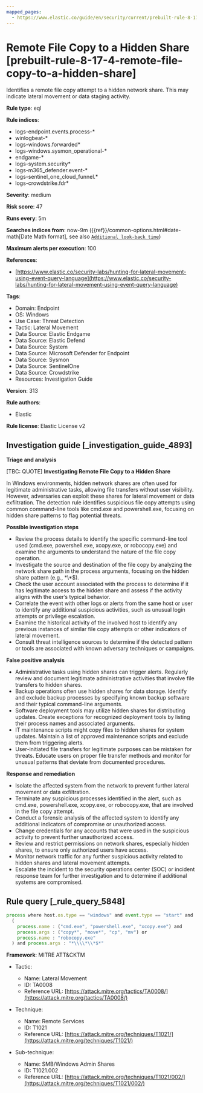 ```yaml
---
mapped_pages:
  - https://www.elastic.co/guide/en/security/current/prebuilt-rule-8-17-4-remote-file-copy-to-a-hidden-share.html
---
```


# Remote File Copy to a Hidden Share [prebuilt-rule-8-17-4-remote-file-copy-to-a-hidden-share]

Identifies a remote file copy attempt to a hidden network share. This may indicate lateral movement or data staging activity.

**Rule type**: eql

**Rule indices**:

* logs-endpoint.events.process-*
* winlogbeat-*
* logs-windows.forwarded*
* logs-windows.sysmon_operational-*
* endgame-*
* logs-system.security*
* logs-m365_defender.event-*
* logs-sentinel_one_cloud_funnel.*
* logs-crowdstrike.fdr*

**Severity**: medium

**Risk score**: 47

**Runs every**: 5m

**Searches indices from**: now-9m ({{ref}}/common-options.html#date-math[Date Math format], see also [`Additional look-back time`](docs-content://solutions/security/detect-and-alert/create-detection-rule.md#rule-schedule))

**Maximum alerts per execution**: 100

**References**:

* [https://www.elastic.co/security-labs/hunting-for-lateral-movement-using-event-query-language](https://www.elastic.co/security-labs/hunting-for-lateral-movement-using-event-query-language)

**Tags**:

* Domain: Endpoint
* OS: Windows
* Use Case: Threat Detection
* Tactic: Lateral Movement
* Data Source: Elastic Endgame
* Data Source: Elastic Defend
* Data Source: System
* Data Source: Microsoft Defender for Endpoint
* Data Source: Sysmon
* Data Source: SentinelOne
* Data Source: Crowdstrike
* Resources: Investigation Guide

**Version**: 313

**Rule authors**:

* Elastic

**Rule license**: Elastic License v2

## Investigation guide [_investigation_guide_4893]

**Triage and analysis**

[TBC: QUOTE]
**Investigating Remote File Copy to a Hidden Share**

In Windows environments, hidden network shares are often used for legitimate administrative tasks, allowing file transfers without user visibility. However, adversaries can exploit these shares for lateral movement or data exfiltration. The detection rule identifies suspicious file copy attempts using common command-line tools like cmd.exe and powershell.exe, focusing on hidden share patterns to flag potential threats.

**Possible investigation steps**

* Review the process details to identify the specific command-line tool used (cmd.exe, powershell.exe, xcopy.exe, or robocopy.exe) and examine the arguments to understand the nature of the file copy operation.
* Investigate the source and destination of the file copy by analyzing the network share path in the process arguments, focusing on the hidden share pattern (e.g., \*\\*$).
* Check the user account associated with the process to determine if it has legitimate access to the hidden share and assess if the activity aligns with the user’s typical behavior.
* Correlate the event with other logs or alerts from the same host or user to identify any additional suspicious activities, such as unusual login attempts or privilege escalation.
* Examine the historical activity of the involved host to identify any previous instances of similar file copy attempts or other indicators of lateral movement.
* Consult threat intelligence sources to determine if the detected pattern or tools are associated with known adversary techniques or campaigns.

**False positive analysis**

* Administrative tasks using hidden shares can trigger alerts. Regularly review and document legitimate administrative activities that involve file transfers to hidden shares.
* Backup operations often use hidden shares for data storage. Identify and exclude backup processes by specifying known backup software and their typical command-line arguments.
* Software deployment tools may utilize hidden shares for distributing updates. Create exceptions for recognized deployment tools by listing their process names and associated arguments.
* IT maintenance scripts might copy files to hidden shares for system updates. Maintain a list of approved maintenance scripts and exclude them from triggering alerts.
* User-initiated file transfers for legitimate purposes can be mistaken for threats. Educate users on proper file transfer methods and monitor for unusual patterns that deviate from documented procedures.

**Response and remediation**

* Isolate the affected system from the network to prevent further lateral movement or data exfiltration.
* Terminate any suspicious processes identified in the alert, such as cmd.exe, powershell.exe, xcopy.exe, or robocopy.exe, that are involved in the file copy attempt.
* Conduct a forensic analysis of the affected system to identify any additional indicators of compromise or unauthorized access.
* Change credentials for any accounts that were used in the suspicious activity to prevent further unauthorized access.
* Review and restrict permissions on network shares, especially hidden shares, to ensure only authorized users have access.
* Monitor network traffic for any further suspicious activity related to hidden shares and lateral movement attempts.
* Escalate the incident to the security operations center (SOC) or incident response team for further investigation and to determine if additional systems are compromised.


## Rule query [_rule_query_5848]

```js
process where host.os.type == "windows" and event.type == "start" and
  (
    process.name : ("cmd.exe", "powershell.exe", "xcopy.exe") and
    process.args : ("copy*", "move*", "cp", "mv") or
    process.name : "robocopy.exe"
  ) and process.args : "*\\\\*\\*$*"
```

**Framework**: MITRE ATT&CKTM

* Tactic:

    * Name: Lateral Movement
    * ID: TA0008
    * Reference URL: [https://attack.mitre.org/tactics/TA0008/](https://attack.mitre.org/tactics/TA0008/)

* Technique:

    * Name: Remote Services
    * ID: T1021
    * Reference URL: [https://attack.mitre.org/techniques/T1021/](https://attack.mitre.org/techniques/T1021/)

* Sub-technique:

    * Name: SMB/Windows Admin Shares
    * ID: T1021.002
    * Reference URL: [https://attack.mitre.org/techniques/T1021/002/](https://attack.mitre.org/techniques/T1021/002/)



